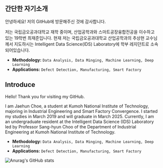 ## 간단한 자기소개

안녕하세요! 저의 GitHub에 방문해주신 것에 감사합니다.

저는 국립금오공과대학교 재학 중이며, 산업공학과와 스마트공장융합전공을 이수하고 있는 19학번 최재준입니다.
현재 저는 국립금오공과대학교 산업공학과의 추상현 교수님께서 지도하시는 Intelligent Data Science(IDS) Laboratory에 학부 레지던트로 소속되어있습니다.

- **Methodology:** `Data Analysis, Data Minging, Machine Learning, Deep Learning`
- **Applications:** `Defect Detection, Manufacturing, Smart Factory`





## Introduce

Hello! Thank you for visiting my GitHub.

I am Jaehun Choe, a student at Kumoh National Institute of Technology, majoring in Industrial Engineering and Smart Factory Convergence. I started my studies in March 2019 and will graduate in March 2025.
Currently, I am an undergraduate resident at the Intelligent Data Science (IDS) Laboratory led by Professor Sang-hyun Choo of the Department of Industrial Engineering at Kumoh National Institute of Technology.

- **Methodology:** `Data Analysis, Data Minging, Machine Learning, Deep Learning`
- **Applications:** `Defect Detection, Manufacturing, Smart Factory`



![Anurag's GitHub stats](https://github-readme-stats.vercel.app/api?username=jaejunchoe&show_icons=true&theme=dracula)





